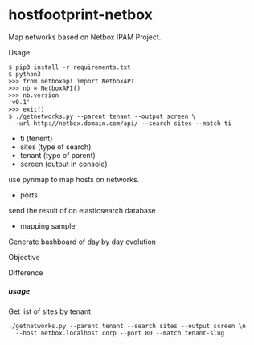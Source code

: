 # hostfootprint-netbox

Map networks based on Netbox IPAM Project.

Usage:
```
$ pip3 install -r requirements.txt
$ python3
>>> from netboxapi import NetboxAPI
>>> nb = NetboxAPI()
>>> nb.version
'v0.1'
>>> exit()
$ ./getnetworks.py --parent tenant --output screen \
 --url http://netbox.domain.com/api/ --search sites --match ti
```
* ti (tenent)
* sites (type of search)
* tenant (type of parent)
* screen (output in console)

use pynmap to map hosts on networks.
* ports

send the result of on elasticsearch database
* mapping sample

Generate bashboard of day by day evolution

Objective

Difference


##### usage

Get list of sites by tenant
```
./getnetworks.py --parent tenant --search sites --output screen \n
  --host netbox.localhost.corp --port 80 --match tenant-slug
```

